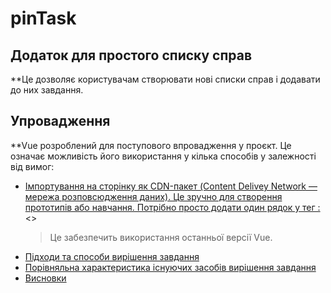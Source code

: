 # pinTask

## Додаток для простого списку справ
**Це дозволяє користувачам створювати нові списки справ і додавати до них завдання.

## Упровадження
**Vue розроблений для поступового впровадження у проєкт. Це означає можливість його використання у кілька способів у залежності від вимог:
- [Імпортування на сторінку як CDN-пакет (Content Delivey Network — мережа розповсюдження даних). Це зручно для створення прототипів або навчання. Потрібно просто додати один рядок у тег <head>:](#1)
  <<script src="https://unpkg.com/vue@next"></script>>
  >Це забезпечить використання останньої версії Vue.
- [Підходи та способи вирішення завдання](#2)
- [Порівняльна характеристика існуючих засобів вирішення завдання](#3)
- [Висновки](#4)



